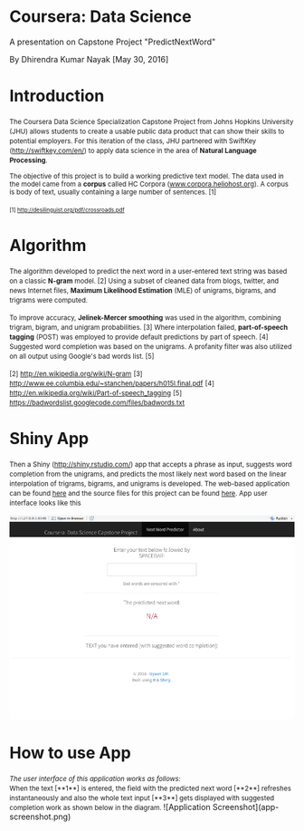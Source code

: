 Coursera: Data Science
=============================================
A presentation on Capstone Project "PredictNextWord"

By Dhirendra Kumar Nayak [May 30, 2016]

Introduction
========================================================

<small> The Coursera Data Science Specialization Capstone Project from Johns Hopkins University (JHU) allows 
students to create a usable public data product that can show their skills to potential 
employers. For this iteration of the class, JHU partnered with SwiftKey 
(http://swiftkey.com/en/) to apply data science in the area of **Natural Language Processing**.

The objective of this project is to build a working predictive text model. The data used in the 
model came from a **corpus** called HC Corpora (www.corpora.heliohost.org). A corpus is body of text, 
usually containing a large number of sentences. [1]

<small>[1] http://desilinguist.org/pdf/crossroads.pdf</small></small>

Algorithm
========================================================

<small>The algorithm developed to predict the next word in a user-entered text string was based on a 
classic **N-gram** model. [2] Using a subset of cleaned data from blogs, twitter, and news 
Internet files, **Maximum Likelihood Estimation** (MLE) of unigrams, bigrams, and trigrams were computed.

To improve accuracy, **Jelinek-Mercer smoothing** was used in the algorithm, combining 
trigram, bigram, and unigram probabilities. [3] Where interpolation failed, 
**part-of-speech tagging** (POST) was employed to provide default predictions by part of 
speech. [4] Suggested word completion was based on the unigrams. A profanity filter was also utilized 
on all output using Google's bad words list. [5]</small>

<small>[2] http://en.wikipedia.org/wiki/N-gram</small>
<small>[3] http://www.ee.columbia.edu/~stanchen/papers/h015l.final.pdf</small>
<small>[4] http://en.wikipedia.org/wiki/Part-of-speech_tagging</small>
<small>[5] https://badwordslist.googlecode.com/files/badwords.txt</small></small>


Shiny App
========================================================

<small> Then a Shiny (http://shiny.rstudio.com/) app that accepts a 
phrase as input, suggests word completion from the unigrams, and predicts the most likely next word based 
on the linear interpolation of trigrams, bigrams, and unigrams is developed. The web-based application can be found <a href="https://gkgm.shinyapps.io/PredictNextWord/"> here</a> and the source files for this project can be found <a href="https://github.com/dskunwar/Capstone_Milestone_Project"> here</a>. App user interface looks like this </small>

![alt text](Capstone.png)

How to use App
========================================================
<small>
<i>The user interface of this application works as follows: </i> <br>
When the text [**1**] is entered, the field with the predicted next word [**2**] refreshes instantaneously and  also the whole text input [**3**] gets displayed with suggested completion work as shown below in the diagram.
</small>
![Application Screenshot](app-screenshot.png)

